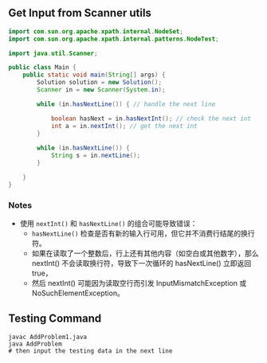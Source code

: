 ## Get Input from Scanner utils

```java
import com.sun.org.apache.xpath.internal.NodeSet;
import com.sun.org.apache.xpath.internal.patterns.NodeTest;

import java.util.Scanner;

public class Main {
    public static void main(String[] args) {
        Solution solution = new Solution();
        Scanner in = new Scanner(System.in);

        while (in.hasNextLine()) { // handle the next line

            boolean hasNext = in.hasNextInt(); // check the next int
            int a = in.nextInt(); // get the next int
        }
        
        while (in.hasNextLine()) {
            String s = in.nextLine();
        }

    }
}

```


### Notes
- 使用 `nextInt()` 和 `hasNextLine()` 的组合可能导致错误： 
  - `hasNextLine()` 检查是否有新的输入行可用，但它并不消费行结尾的换行符。
  - 如果在读取了一个整数后，行上还有其他内容（如空白或其他数字），那么 nextInt() 不会读取换行符，导致下一次循环的 hasNextLine() 立即返回 true，
  - 然后 nextInt() 可能因为读取空行而引发 InputMismatchException 或 NoSuchElementException。

## Testing Command

```shell
javac AddProblem1.java
java AddProblem
# then input the testing data in the next line
```
